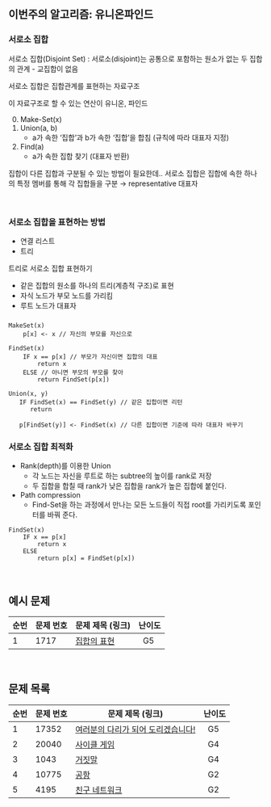 ## 이번주의 알고리즘: 유니온파인드

### 서로소 집합

서로소 집합(Disjoint Set) : 서로소(disjoint)는 공통으로 포함하는 원소가 없는 두 집합의 관계 - 교집합이 없음

서로소 집합은 집합관계를 표현하는 자료구조

이 자료구조로 할 수 있는 연산이 유니온, 파인드

0. Make-Set(x)
1. Union(a, b)
   - a가 속한 ‘집합’과 b가 속한 ‘집합’을 합침 (규칙에 따라 대표자 지정)
2. Find(a)
   - a가 속한 집합 찾기 (대표자 반환)


집합이 다른 집합과 구분될 수 있는 방법이 필요한데..
서로소 집합은 집합에 속한 하나의 특정 멤버를 통해 각 집합들을 구분 → representative 대표자


<br>

### 서로소 집합을 표현하는 방법

- 연결 리스트
- 트리 

트리로 서로소 집합 표현하기
- 같은 집합의 원소를 하나의 트리(계층적 구조)로 표현
- 자식 노드가 부모 노드를 가리킴
- 루트 노드가 대표자

###
```
MakeSet(x)
    p[x] <- x // 자신의 부모를 자신으로
```

```
FindSet(x)
    IF x == p[x] // 부모가 자신이면 집합의 대표
        return x
    ELSE // 아니면 부모의 부모를 찾아 
        return FindSet(p[x]) 
```
```
Union(x, y)
   IF FindSet(x) == FindSet(y) // 같은 집합이면 리턴
      return
   
   p[FindSet(y)] <- FindSet(x) // 다른 집합이면 기준에 따라 대표자 바꾸기
```

### 서로소 집합 최적화

- Rank(depth)를 이용한 Union
   - 각 노드는 자신을 루트로 하는 subtree의 높이를 rank로 저장
   - 두 집합을 합칠 때 rank가 낮은 집합을 rank가 높은 집합에 붙인다.
- Path compression
   - Find-Set을 하는 과정에서 만나는 모든 노드들이 직접 root를 가리키도록 포인터를 바꿔 준다.


```
FindSet(x)
    IF x == p[x]
        return x
    ELSE
        return p[x] = FindSet(p[x]) 
```



<br>

## 예시 문제

| **순번** | **문제 번호** | **문제 제목 (링크)**                                 | 난이도       | 
|--------|-----------|------------------------------------------------|-----------| 
| 1      | 1717      | [집합의 표현](https://www.acmicpc.net/problem/1717) | &nbsp; G5 |

<br>

## 문제 목록

| **순번** | **문제 번호** | **문제 제목 (링크)**                                               | 난이도       | 
|--------|-----------|--------------------------------------------------------------|-----------| 
| 1      | 17352     | [여러분의 다리가 되어 도리겠습니다!](https://www.acmicpc.net/problem/17352) | &nbsp; G5 |
| 2      | 20040     | [사이클 게임](https://www.acmicpc.net/problem/20040)              | &nbsp; G4 |
| 3      | 1043      | [거짓말](https://www.acmicpc.net/problem/1043)                  | &nbsp; G4 |
| 4      | 10775     | [공항](https://www.acmicpc.net/problem/10775)                  | &nbsp; G2 |
| 5      | 4195      | [친구 네트워크](https://www.acmicpc.net/problem/4195)              | &nbsp; G2 |

<br>
<br>


